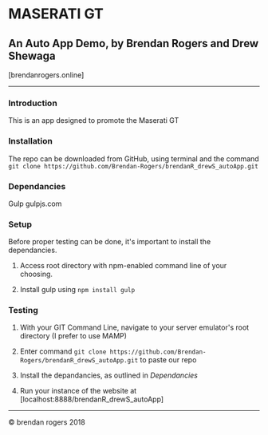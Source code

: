 # MASERATI GT
## An Auto App Demo, by Brendan Rogers and Drew Shewaga
[brendanrogers.online]

***

### Introduction

This is an app designed to promote the Maserati GT

### Installation

The repo can be downloaded from GitHub, using terminal and the command `git clone https://github.com/Brendan-Rogers/brendanR_drewS_autoApp.git`

### Dependancies

Gulp
gulpjs.com

### Setup

Before proper testing can be done, it's important to install the dependancies.

1. Access root directory with npm-enabled command line of your choosing.

2. Install gulp using `npm install gulp`

### Testing

1. With your GIT Command Line, navigate to your server emulator's root directory (I prefer to use MAMP)

2. Enter command `git clone https://github.com/Brendan-Rogers/brendanR_drewS_autoApp.git` to paste our repo

3. Install the depandancies, as outlined in _Dependancies_
 
4. Run your instance of the website at [localhost:8888/brendanR_drewS_autoApp]

***

© brendan rogers 2018